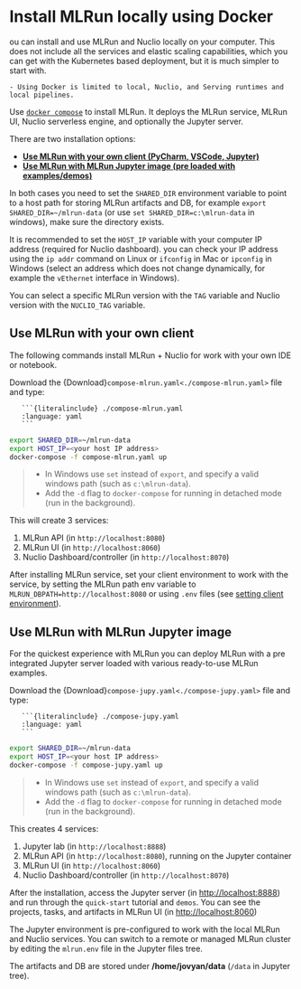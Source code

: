 # Install MLRun locally using Docker

ou can install and use MLRun and Nuclio locally on your computer. This does not include all the services and elastic 
scaling capabilities, which you can get with the Kubernetes based deployment, but it is much simpler to start with.

```{admonition} Note
- Using Docker is limited to local, Nuclio, and Serving runtimes and local pipelines.
```

Use [`docker compose`](https://docs.docker.com/compose/) to install MLRun. It deploys the MLRun service,
MLRun UI, Nuclio serverless engine, and optionally the Jupyter server.

There are two installation options:
- [**Use MLRun with your own client (PyCharm, VSCode, Jupyter)**](#use-mlrun-with-your-own-client)
- [**Use MLRun with MLRun Jupyter image (pre loaded with examples/demos)**](#use-mlrun-with-mlrun-jupyter-image)

In both cases you need to set the `SHARED_DIR` environment variable to point to a host path for storing MLRun artifacts and DB, 
for example `export SHARED_DIR=~/mlrun-data` (or use `set SHARED_DIR=c:\mlrun-data` in windows), make sure the directory exists.

It is recommended to set the `HOST_IP` variable with your computer IP address (required for Nuclio dashboard). 
you can check your IP address using the `ip addr` command on Linux or `ifconfig` in Mac or `ipconfig` in Windows
(select an address which does not change dynamically, for example the `vEthernet` interface in Windows).

You can select a specific MLRun version with the `TAG` variable and Nuclio version with the `NUCLIO_TAG` variable.

## Use MLRun with your own client

The following commands install MLRun + Nuclio for work with your own IDE or notebook. 

Download the {Download}`compose-mlrun.yaml<./compose-mlrun.yaml>` file and type:
````{toggle} view compose-mlrun.yaml
   ```{literalinclude} ./compose-mlrun.yaml
   :language: yaml
   ```
````

```sh
export SHARED_DIR=~/mlrun-data
export HOST_IP=<your host IP address>
docker-compose -f compose-mlrun.yaml up
``` 


> - In Windows use `set` instead of `export`, and specify a valid windows path (such as `c:\mlrun-data`).
> - Add the `-d` flag to `docker-compose` for running in detached mode (run in the background).

This will create 3 services:
1. MLRun API (in `http://localhost:8080`)
2. MLRun UI (in `http://localhost:8060`)
3. Nuclio Dashboard/controller (in `http://localhost:8070`)

After installing MLRun service, set your client environment to work with the service, by setting the MLRun path env variable to 
`MLRUN_DBPATH=http://localhost:8080` or using `.env` files (see [setting client environment](./remote.md)).

## Use MLRun with MLRun Jupyter image

For the quickest experience with MLRun you can deploy MLRun with a pre integrated Jupyter server loaded with various ready-to-use MLRun examples.

Download the {Download}`compose-jupy.yaml<./compose-jupy.yaml>` file and type:
````{toggle} view compose-jupy.yaml
   ```{literalinclude} ./compose-jupy.yaml
   :language: yaml
   ```
````

```sh
export SHARED_DIR=~/mlrun-data
export HOST_IP=<your host IP address>
docker-compose -f compose-jupy.yaml up
``` 

> - In Windows use `set` instead of `export`, and specify a valid windows path (such as `c:\mlrun-data`).
> - Add the `-d` flag to `docker-compose` for running in detached mode (run in the background).

This creates 4 services:
1. Jupyter lab (in `http://localhost:8888`)
1. MLRun API (in `http://localhost:8080`), running on the Jupyter container
2. MLRun UI (in `http://localhost:8060`)
3. Nuclio Dashboard/controller (in `http://localhost:8070`)

After the installation, access the Jupyter server (in [http://localhost:8888](http://localhost:8888)) and run through the `quick-start` tutorial and `demos`.
You can see the projects, tasks, and artifacts in MLRun UI (in [http://localhost:8060](http://localhost:8060))

The Jupyter environment is pre-configured to work with the local MLRun and Nuclio services. 
You can switch to a remote or managed MLRun cluster by editing the `mlrun.env` file in the Jupyter files tree.

The artifacts and DB are stored under **/home/jovyan/data** (`/data` in Jupyter tree). 
